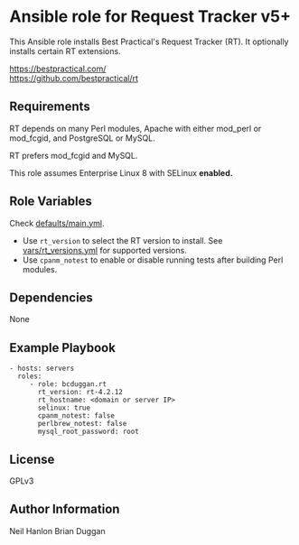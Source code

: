 Ansible role for Request Tracker v5+
================================

This Ansible role installs Best Practical's Request Tracker (RT). It optionally installs certain RT extensions.

https://bestpractical.com/  
https://github.com/bestpractical/rt

Requirements
------------

RT depends on many Perl modules, Apache with either mod_perl or mod_fcgid, and PostgreSQL or MySQL.

RT prefers mod_fcgid and MySQL.

This role assumes Enterprise Linux 8 with SELinux **enabled.**

Role Variables
--------------

Check [defaults/main.yml](defaults/main.yml).

- Use `rt_version` to select the RT version to install. See [vars/rt_versions.yml](vars/rt_versions.yml) for supported versions.
- Use `cpanm_notest` to enable or disable running tests after building Perl modules.

Dependencies
------------

None

Example Playbook
----------------

    - hosts: servers
      roles:
         - role: bcduggan.rt
           rt_version: rt-4.2.12
           rt_hostname: <domain or server IP>
           selinux: true
           cpanm_notest: false
           perlbrew_notest: false
           mysql_root_password: root

License
-------

GPLv3


Author Information
------------------

Neil Hanlon
Brian Duggan
